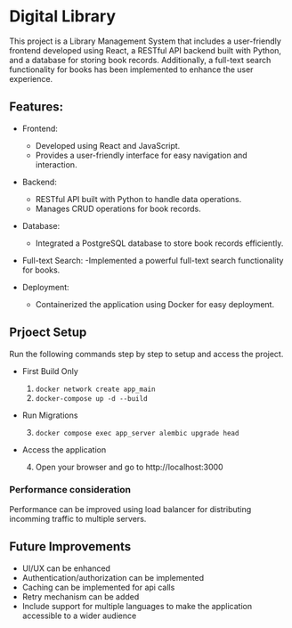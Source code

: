 # Digital Library
This project is a Library Management System that includes a user-friendly frontend developed using React, a RESTful API backend built with Python, and a database for storing book records. Additionally, a full-text search functionality for books has been implemented to enhance the user experience.

## Features:
- Frontend:
  - Developed using React and JavaScript.
  - Provides a user-friendly interface for easy navigation and interaction.

- Backend:
  - RESTful API built with Python to handle data operations.
  - Manages CRUD operations for book records.

- Database:
  - Integrated a PostgreSQL database to store book records efficiently.

- Full-text Search:
  -Implemented a powerful full-text search functionality for books.

- Deployment:
  - Containerized the application using Docker for easy deployment.

## Prjoect Setup
Run the following commands step by step to setup and access the project.

- First Build Only

  1. `docker network create app_main`
  2. `docker-compose up -d --build`

- Run Migrations

  3. `docker compose exec app_server alembic upgrade head`

- Access the application

  4. Open your browser and go to http://localhost:3000

### Performance consideration
Performance can be improved using load balancer for distributing incomming traffic to multiple servers.

## Future Improvements
- UI/UX can be enhanced
- Authentication/authorization can be implemented
- Caching can be implemented for api calls
- Retry mechanism can be added
- Include support for multiple languages to make the application accessible to a wider audience